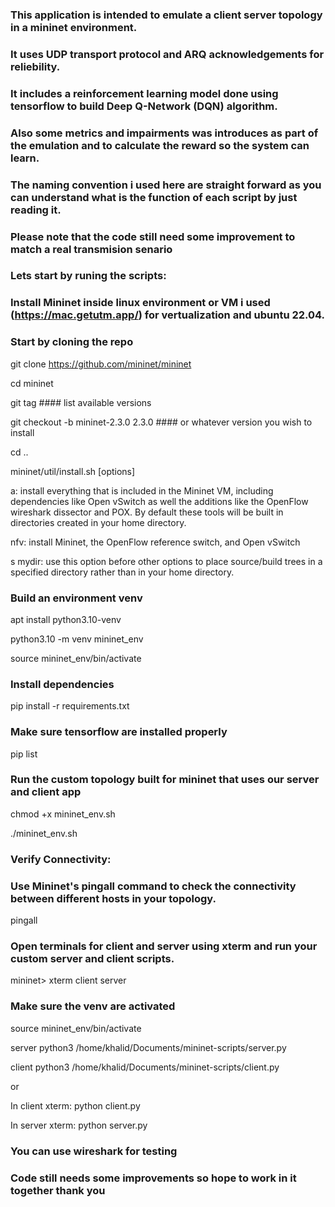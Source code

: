 ### This application is intended to emulate a client server topology in a mininet environment.
### It uses UDP transport protocol and ARQ acknowledgements for reliebility.
### It includes a reinforcement learning model done using tensorflow to build Deep Q-Network (DQN) algorithm.
### Also some metrics and impairments was introduces as part of the emulation and to calculate the reward so the system can learn.
### The naming convention i used here are straight forward as you can understand what is the function of each script by just reading it.
### Please note that the code still need some improvement to match a real transmision senario

### Lets start by runing the scripts:

### Install Mininet inside linux environment or VM i used (https://mac.getutm.app/) for vertualization and ubuntu 22.04.
### Start by cloning the repo
git clone https://github.com/mininet/mininet

cd mininet

git tag  #### list available versions

git checkout -b mininet-2.3.0 2.3.0   #### or whatever version you wish to install

cd ..

mininet/util/install.sh [options]

a: install everything that is included in the Mininet VM, including dependencies like Open vSwitch as well the additions like the OpenFlow wireshark dissector and POX. By default these tools will be built in directories created in your home directory.

nfv: install Mininet, the OpenFlow reference switch, and Open vSwitch

s mydir: use this option before other options to place source/build trees in a specified directory rather than in your home directory.

### Build an environment venv

apt install python3.10-venv

python3.10 -m venv mininet_env

source mininet_env/bin/activate

### Install dependencies

pip install -r requirements.txt

### Make sure tensorflow are installed properly

pip list


### Run the custom topology built for mininet that uses our server and client app

chmod +x mininet_env.sh

./mininet_env.sh


### Verify Connectivity:
### Use Mininet's pingall command to check the connectivity between different hosts in your topology.

pingall

### Open terminals for client and server using xterm and run your custom server and client scripts.

mininet> xterm client server

### Make sure the venv are activated

source mininet_env/bin/activate

server python3 /home/khalid/Documents/mininet-scripts/server.py

client python3 /home/khalid/Documents/mininet-scripts/client.py

or

In client xterm: python client.py

In server xterm: python server.py

### You can use wireshark for testing
### Code still needs some improvements so hope to work in it together thank you
